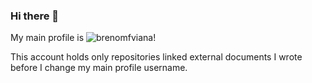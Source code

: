 ### Hi there 👋

My main profile is ![brenomfviana](https://github.com/brenomfviana)!

This account holds only repositories linked external documents I wrote before I change my main profile username.
